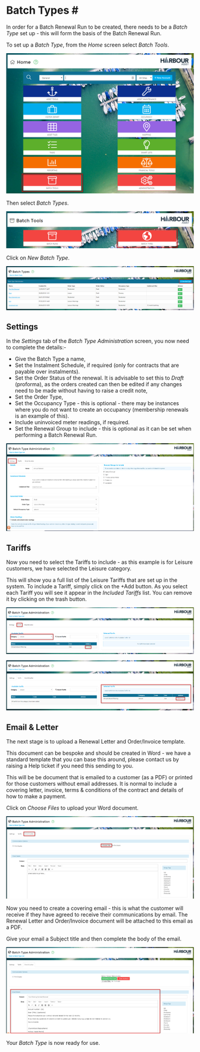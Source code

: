 # Batch Types \#

In order for a Batch Renewal Run to be created, there needs to be a _Batch Type_ set up - this will form the basis of the Batch Renewal Run.

To set up a _Batch Type_, from the _Home_ screen select _Batch Tools_.

![image-20200113133305338](../.gitbook/assets/image-20200113133305338.png)

Then select _Batch Types_.

![image-20200113133356960](../.gitbook/assets/image-20200113133356960.png)

Click on _New Batch Type_.

![image-20200113133450908](../.gitbook/assets/image-20200113133450908.png)

## Settings

In the _Settings_ tab of the _Batch Type Administration_ screen, you now need to complete the details:-

* Give the Batch Type a name,
* Set the Instalment Schedule, if required \(only for contracts that are payable over instalments\).
* Set the Order Status of the renewal.  It is advisable to set this to _Draft_ \(proforma\), as the orders created can then be edited if any changes need to be made without having to raise a credit note, 
* Set the Order Type, 
* Set the Occupancy Type - this is optional - there may be instances where you do not want to create an occupancy \(membership renewals is an example of this\).
* Include uninvoiced meter readings, if required.
* Set the Renewal Group to include - this is optional as it can be set when performing a Batch Renewal Run.

![image-20200113134141965](../.gitbook/assets/image-20200113134141965.png)

## Tariffs

Now you need to select the Tariffs to include - as this example is for Leisure customers, we have selected the Leisure category.

This will show you a full list of the Leisure Tariffs that are set up in the system. To include a Tariff, simply click on the +Add button. As you select each Tariff you will see it appear in the _Included Tariffs_ list. You can remove it by clicking on the trash button.

![image-20200113135318007](../.gitbook/assets/image-20200113135318007.png)

![image-20200113135411886](../.gitbook/assets/image-20200113135411886.png)

## Email & Letter

The next stage is to upload a Renewal Letter and Order/Invoice template.

This document can be bespoke and should be created in Word - we have a standard template that you can base this around, please contact us by raising a Help ticket if you need this sending to you.

This will be be document that is emailed to a customer \(as a PDF\) or printed for those customers without email addresses. It is normal to include a covering letter, invoice, terms & conditions of the contract and details of how to make a payment.

Click on _Choose Files_ to upload your Word document.

![image-20200113135944460](../.gitbook/assets/image-20200113135944460.png)

Now you need to create a covering email - this is what the customer will receive if they have agreed to receive their communications by email. The Renewal Letter and Order/Invoice document will be attached to this email as a PDF.

Give your email a Subject title and then complete the body of the email.

![image-20200113152607582](../.gitbook/assets/image-20200113152607582.png)

Your _Batch Type_ is now ready for use.

